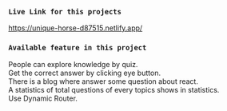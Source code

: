 ### `Live Link for this projects`
https://unique-horse-d87515.netlify.app/

### `Available feature in this project`

People can explore knowledge by quiz.\
Get the correct answer by clicking eye button.\
There is a blog where answer some question about react.\
A statistics of total questions of every topics shows in statistics.\
Use Dynamic Router.
